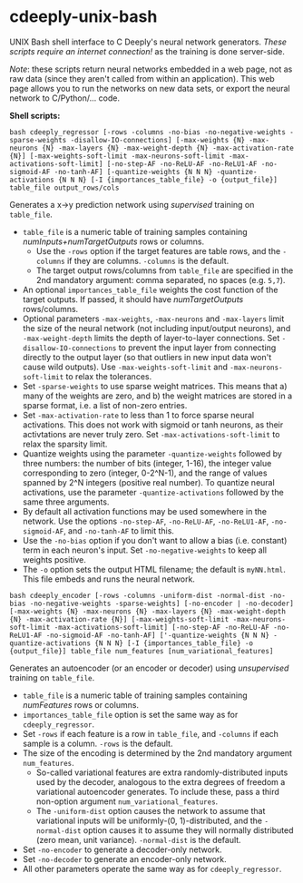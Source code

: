 # cdeeply-unix-bash
UNIX Bash shell interface to C Deeply's neural network generators.  *These scripts require an internet connection!* as the training is done server-side.

*Note*:  these scripts return neural networks embedded in a web page, not as raw data (since they aren't called from within an application).  This web page allows you to run the networks on new data sets, or export the neural network to C/Python/... code.

**Shell scripts:**

`bash cdeeply_regressor [-rows -columns -no-bias -no-negative-weights -sparse-weights -disallow-IO-connections] [-max-weights {N} -max-neurons {N} -max-layers {N} -max-weight-depth {N} -max-activation-rate {N}] [-max-weights-soft-limit -max-neurons-soft-limit -max-activations-soft-limit] [-no-step-AF -no-ReLU-AF -no-ReLU1-AF -no-sigmoid-AF -no-tanh-AF] [-quantize-weights {N N N} -quantize-activations {N N N} [-I {importances_table_file} -o {output_file}] table_file output_rows/cols`

Generates a x->y prediction network using *supervised* training on `table_file`.
* `table_file` is a numeric table of training samples containing *numInputs+numTargetOutputs* rows or columns.
  * Use the `-rows` option if the target features are table rows, and the `-columns` if they are columns.  `-columns` is the default.
  * The target output rows/columns from `table_file` are specified in the 2nd mandatory argument: comma separated, no spaces (e.g. `5,7`).
* An optional `importances_table_file` weights the cost function of the target outputs.  If passed, it should have *numTargetOutputs* rows/columns.
* Optional parameters `-max-weights`, `-max-neurons` and `-max-layers` limit the size of the neural network (not including input/output neurons), and `-max-weight-depth` limits the depth of layer-to-layer connections.  Set `-disallow-IO-connections` to prevent the input layer from connecting directly to the output layer (so that outliers in new input data won't cause wild outputs).  Use `-max-weights-soft-limit` and `-max-neurons-soft-limit` to relax the tolerances.
* Set `-sparse-weights` to use sparse weight matrices.  This means that a) many of the weights are zero, and b) the weight matrices are stored in a sparse format, i.e. a list of non-zero entries.
* Set `-max-activation-rate` to less than 1 to force sparse neural activations.  This does not work with sigmoid or tanh neurons, as their activtations are never truly zero.  Set `-max-activations-soft-limit` to relax the sparsity limit.
* Quantize weights using the parameter `-quantize-weights` followed by three numbers:  the number of bits (integer, 1-16), the integer value corresponding to zero (integer, 0-2^N-1), and the range of values spanned by 2^N integers (positive real number).  To quantize neural activations, use the parameter `-quantize-activations` followed by the same three arguments.
* By default all activation functions may be used somewhere in the network.  Use the options `-no-step-AF`, `-no-ReLU-AF`, `-no-ReLU1-AF`, `-no-sigmoid-AF`, and `-no-tanh-AF` to limit this.
* Use the `-no-bias` option if you don't want to allow a bias (i.e. constant) term in each neuron's input.  Set `-no-negative-weights` to keep all weights positive.
* The `-o` option sets the output HTML filename; the default is `myNN.html`.  This file embeds and runs the neural network.

`bash cdeeply_encoder [-rows -columns -uniform-dist -normal-dist -no-bias -no-negative-weights -sparse-weights] [-no-encoder | -no-decoder] [-max-weights {N} -max-neurons {N} -max-layers {N} -max-weight-depth {N} -max-activation-rate {N}] [-max-weights-soft-limit -max-neurons-soft-limit -max-activations-soft-limit] [-no-step-AF -no-ReLU-AF -no-ReLU1-AF -no-sigmoid-AF -no-tanh-AF] ['-quantize-weights {N N N} -quantize-activations {N N N} [-I {importances_table_file} -o {output_file}] table_file num_features [num_variational_features]`

Generates an autoencoder (or an encoder or decoder) using *unsupervised* training on `table_file`.
* `table_file` is a numeric table of training samples containing *numFeatures* rows or columns.
* `importances_table_file` option is set the same way as for `cdeeply_regressor`.
* Set `-rows` if each feature is a row in `table_file`, and `-columns` if each sample is a column.  `-rows` is the default.
* The size of the encoding is determined by the 2nd mandatory argument `num_features`.
  * So-called variational features are extra randomly-distributed inputs used by the decoder, analogous to the extra degrees of freedom a variational autoencoder generates.  To include these, pass a third non-option argument `num_variational_features`.
  * The `-uniform-dist` option causes the network to assume that variational inputs will be uniformly-(0, 1)-distributed, and the `-normal-dist` option causes it to assume they will normally distributed (zero mean, unit variance).  `-normal-dist` is the default.
* Set `-no-encoder` to generate a decoder-only network.
* Set `-no-decoder` to generate an encoder-only network.
* All other parameters operate the same way as for `cdeeply_regressor`.
